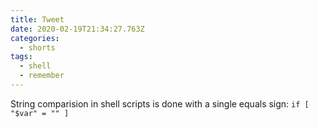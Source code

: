 ```yaml
---
title: Tweet
date: 2020-02-19T21:34:27.763Z
categories:
  - shorts
tags:
  - shell
  - remember
---
```

String comparision in shell scripts is done with a single equals sign: `if [ "$var" = "" ]`
